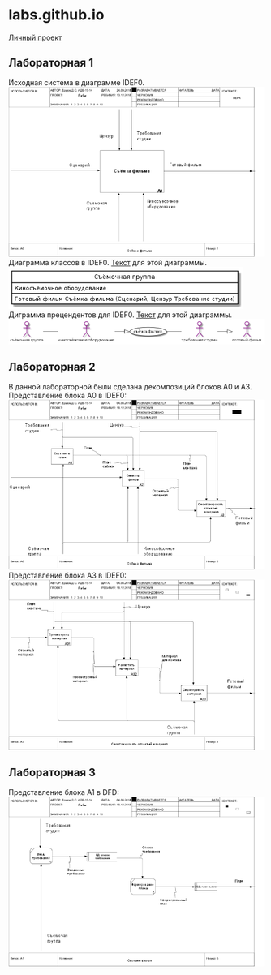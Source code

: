 # labs.github.io
[ Личный проект ](http://127.0.0.1:50029/index.html?h=768&w=1024 "Личный проект")
## Лабораторная 1
Исходная система в диаграмме IDEF0.
![](https://github.com/UnderTakerIsMyName/labs.github.io/blob/master/01_A0.png)  
Диаграмма классов в IDEF0. [Текст](https://github.com/UnderTakerIsMyName/labs.github.io/blob/master/1.txt) для этой диаграммы.  
![](https://github.com/UnderTakerIsMyName/labs.github.io/blob/master/LP31IiD048RFtQSOUbBm8Mfz0M-UboJOq6rMTbCyY11RKL11n9itFNXErM1gc-qh_FCale9Z2XBPqtpxptwpC_2vTlbqOjJtQgFyECrEjDCJYepsdivKRwYZyR6pqom-iCOwEXgbUQ9w-yxPqoqP6eb8qBeuSLrqhhQlzF7CD_o0DG9Veq79zuHtBdYEZPooJzhJeSW8JwZHIEpYNqD0.png)  
Диграмма прецендентов для IDEF0. [Текст](https://github.com/UnderTakerIsMyName/labs.github.io/blob/master/2.txt) для этой диаграммы.  
![](https://github.com/UnderTakerIsMyName/labs.github.io/blob/master/dP71IiD048RFtQSOUj93eKyWJJq7SlEy9ciRccR3PeC75MeK11N4DudMGArDV8MPDtB2Maclikmky--t_ypiJd8hZIsMYSWNSPf98vSWGwiDN8d1L8QBcT556ftgXAMpUMoL67Z6w4kdJ1D66DGcKiP9MM6oH8cRdc6Hgr3cwj-Mvvt4Zecwi60rc7Wsjn35HeKsrgbm1GTZa3aCwP.png)  

## Лабораторная 2
В данной лабораторной были сделана декомпозиций блоков A0 и A3.
Представление блока A0 в IDEF0:
![](https://github.com/UnderTakerIsMyName/labs.github.io/blob/master/02_A0.png)  
Представление блока A3 в IDEF0:
![](https://github.com/UnderTakerIsMyName/labs.github.io/blob/master/04_A3.png)  

## Лабораторная 3
Представление блока A1 в DFD:  
![](https://github.com/UnderTakerIsMyName/labs.github.io/blob/master/03_A1.png)  
